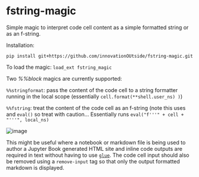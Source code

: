 # fstring-magic
Simple magic to interpret code cell content as a simple formatted string or as an f-string.

Installation:

`pip install git+https://github.com/innovationOUtside/fstring-magic.git`

To load the magic: `load_ext fstring_magic`

Two *%%block* magics are currently supported:

`%%stringformat`: pass the content of the code cell to a string formatter running in the local scope (essentially `cell.format(**shell.user_ns) )`)

`%%fstring`: treat the content of the code cell as an f-string (note this uses and `eval()` so treat with caution... Essentially runs `eval("f'''" + cell + "'''", local_ns)` 



![image](https://user-images.githubusercontent.com/82988/126971355-984c5aba-b78e-4943-b6be-d6bf44eedb53.png)

This might be useful where a notebook or markdown file is being used to author a Jupyter Book generated HTML site and inline code outputs are required in text without having to use [`glue`](https://jupyterbook.org/content/executable/output-insert.html). The code cell input should also be removed using a `remove-input` tag so that only the output formatted markdown is displayed. 
